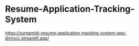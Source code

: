 # Resume-Application-Tracking-System

https://svmamidi-resume-application-tracking-system-app-dmjncc.streamlit.app/